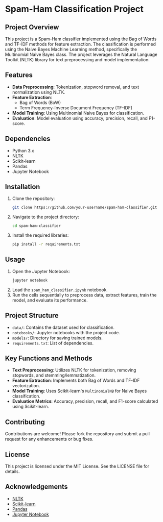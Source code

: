 # Spam-Ham Classification Project

## Project Overview
This project is a Spam-Ham classifier implemented using the Bag of Words and TF-IDF methods for feature extraction. The classification is performed using the Naive Bayes Machine Learning method, specifically the Multinomial Naive Bayes class. The project leverages the Natural Language Toolkit (NLTK) library for text preprocessing and model implementation.

## Features
- **Data Preprocessing**: Tokenization, stopword removal, and text normalization using NLTK.
- **Feature Extraction**:
  - Bag of Words (BoW)
  - Term Frequency-Inverse Document Frequency (TF-IDF)
- **Model Training**: Using Multinomial Naive Bayes for classification.
- **Evaluation**: Model evaluation using accuracy, precision, recall, and F1-score.

## Dependencies
- Python 3.x
- NLTK
- Scikit-learn
- Pandas
- Jupyter Notebook

## Installation
1. Clone the repository:
   ```bash
   git clone https://github.com/your-username/spam-ham-classifier.git
   ```
2. Navigate to the project directory:
   ```bash
   cd spam-ham-classifier
   ```
3. Install the required libraries:
   ```bash
   pip install -r requirements.txt
   ```

## Usage
1. Open the Jupyter Notebook:
   ```bash
   jupyter notebook
   ```
2. Load the `spam_ham_classifier.ipynb` notebook.
3. Run the cells sequentially to preprocess data, extract features, train the model, and evaluate its performance.

## Project Structure
- `data/`: Contains the dataset used for classification.
- `notebooks/`: Jupyter notebooks with the project code.
- `models/`: Directory for saving trained models.
- `requirements.txt`: List of dependencies.

## Key Functions and Methods
- **Text Preprocessing**: Utilizes NLTK for tokenization, removing stopwords, and stemming/lemmatization.
- **Feature Extraction**: Implements both Bag of Words and TF-IDF vectorization.
- **Model Training**: Uses Scikit-learn's `MultinomialNB` for Naive Bayes classification.
- **Evaluation Metrics**: Accuracy, precision, recall, and F1-score calculated using Scikit-learn.

## Contributing
Contributions are welcome! Please fork the repository and submit a pull request for any enhancements or bug fixes.

## License
This project is licensed under the MIT License. See the LICENSE file for details.

## Acknowledgements
- [NLTK](https://www.nltk.org/)
- [Scikit-learn](https://scikit-learn.org/)
- [Pandas](https://pandas.pydata.org/)
- [Jupyter Notebook](https://jupyter.org/)

